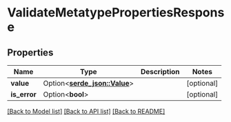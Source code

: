 # ValidateMetatypePropertiesResponse

## Properties

Name | Type | Description | Notes
------------ | ------------- | ------------- | -------------
**value** | Option<[**serde_json::Value**](.md)> |  | [optional]
**is_error** | Option<**bool**> |  | [optional]

[[Back to Model list]](../README.md#documentation-for-models) [[Back to API list]](../README.md#documentation-for-api-endpoints) [[Back to README]](../README.md)



